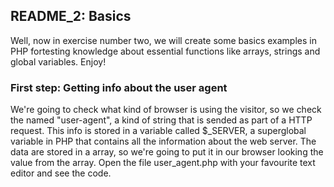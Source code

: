 ## README_2: Basics

Well, now in exercise number two, we will create some basics examples in PHP fortesting knowledge about essential functions like arrays, strings and global variables. Enjoy!

### First step: Getting info about the user agent

We're going to check what kind of browser is using the visitor, so we check the named "user-agent", a kind of string that is sended as part of a HTTP request. This info is stored in a variable called $_SERVER, a superglobal variable in PHP that contains all the information about the web server. The data are stored in a array, so we're going to put it in our browser looking the value from the array. Open the file user_agent.php with your favourite text editor and see the code. 


